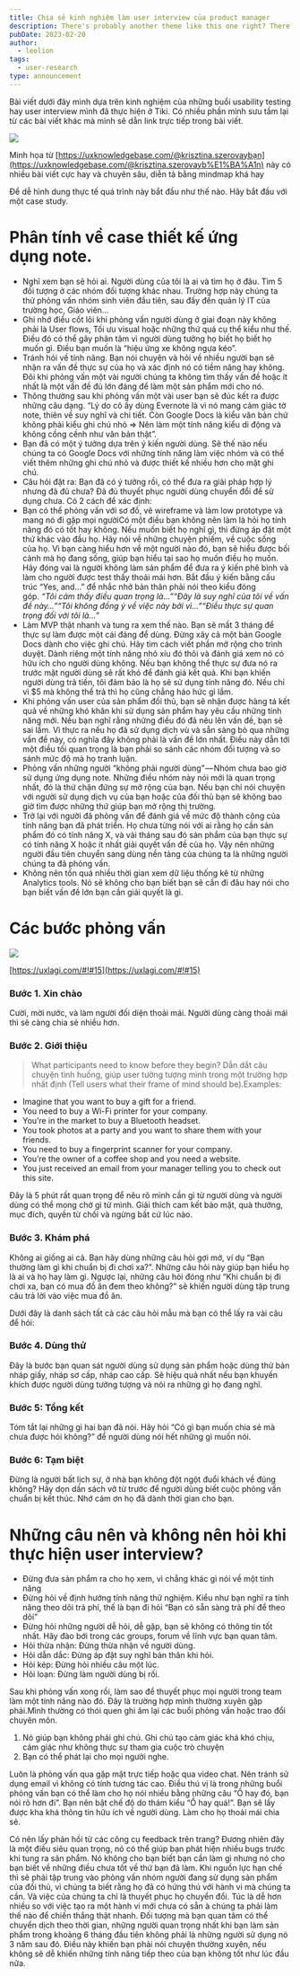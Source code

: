 ```yaml
---
title: Chia sẻ kinh nghiệm làm user interview của product manager
description: There's probably another theme like this one right? There just has to be! There's only one in the entire internet? I'm a tad skeptical about that.
pubDate: 2023-02-20
author:
  - leolion
tags:
  - user-research
type: announcement
---
```

Bài viết dưới đây mình dựa trên kinh nghiệm của những buổi usability testing hay user interview mình đã thực hiện ở Tiki. Có nhiều phần mình sưu tầm lại từ các bài viết khác mà mình sẽ dẫn link trực tiếp trong bài viết.

![](https://i.imgur.com/BZvzaE1.jpeg)


Minh họa từ [https://uxknowledgebase.com/@krisztina.szerovaybạn](https://uxknowledgebase.com/@krisztina.szerovayb%E1%BA%A1n) này có nhiều bài viết cực hay và chuyên sâu, diễn tả bằng mindmap khá hay

Để dễ hình dung thực tế quá trình này bắt đầu như thế nào. Hãy bắt đầu với một case study.

# Phân tính về case thiết kế ứng dụng note.

- Nghĩ xem bạn sẽ hỏi ai. Người dùng của tôi là ai và tìm họ ở đâu. Tìm 5 đối tượng ở các nhóm đối tượng khác nhau. Trường hợp này chúng ta thử phỏng vấn nhóm sinh viên đầu tiên, sau đấy đến quản lý IT của trường học, Giáo viên…
- Ghi nhớ điều cốt lõi khi phỏng vấn người dùng ở giai đoạn này không phải là User flows, Tối ưu visual hoặc những thứ quá cụ thể kiểu như thế. Điều đó có thể gây phân tâm vì người dùng tưởng họ biết họ biết họ muốn gì. Điều bạn muốn là “hiệu ứng xe không ngựa kéo”.
- Tránh hỏi về tính năng. Bạn nói chuyện và hỏi về nhiều người bạn sẽ nhận ra vấn đề thực sự của họ và xác định nó có tiềm năng hay không. Đôi khi phỏng vấn một vài người chúng ta không tìm thấy vấn đề hoặc ít nhất là một vấn đề đủ lớn đáng để làm một sản phẩm mới cho nó.
- Thông thường sau khi phỏng vấn một vài user bạn sẽ đúc kết ra được những câu dạng. “Lý do cô ấy dùng Evernote là vì nó mang cảm giác tờ note, thiên về suy nghĩ và chi tiết. Còn Google Docs là kiểu văn bản chứ không phải kiểu ghi chú nhỏ => Nên làm một tính năng kiểu di động và không cồng cềnh như văn bản thật”.
- Bạn đã có một ý tưởng dựa trên ý kiến người dùng. Sẽ thế nào nếu chúng ta có Google Docs với những tính năng làm việc nhóm và có thể viết thêm những ghi chú nhỏ và được thiết kế nhiều hơn cho mặt ghi chú.
- Câu hỏi đặt ra: Bạn đã có ý tưởng rồi, có thể đưa ra giải pháp hợp lý nhưng đã đủ chưa? Đã đủ thuyết phục người dùng chuyển đổi để sử dụng chưa. Có 2 cách để xác định:
- Bạn có thể phỏng vấn với sơ đồ, vẽ wireframe và làm low prototype và mang nó đi gặp mọi ngườiCó một điều bạn không nên làm là hỏi họ tính năng đó có tốt hay không. Nếu muốn biết họ nghĩ gì, thì đừng áp đặt một thứ khác vào đầu họ. Hãy nói về những chuyện phiếm, về cuộc sống của họ. Vì bạn càng hiểu hơn về một người nào đó, bạn sẽ hiểu được bối cảnh mà họ đang sống, giúp bạn hiểu tại sao họ muốn điều họ muốn. Hãy đóng vai là người không làm sản phẩm để đưa ra ý kiến phê bình và làm cho người được test thấy thoải mái hơn. Bắt đầu ý kiến bằng cấu trúc “Yes, and…” để nhắc nhở bản thân phải nói theo kiểu đóng góp. _“Tôi cảm thấy điều quan trọng là…”“Đây là suy nghĩ của tôi về vấn đề này…”“Tôi không đồng ý về việc này bởi vì…”“Điều thực sự quan trọng đối với tôi là…”_
- Làm MVP thật nhanh và tung ra xem thế nào. Bạn sẽ mất 3 tháng để thực sự làm được một cái đáng để dùng. Đừng xây cả một bản Google Docs dành cho việc ghi chú. Hãy tìm cách viết phần mở rộng cho trình duyệt. Dành riêng một tính năng nhỏ xíu đó thôi và đánh giá xem nó có hữu ích cho người dùng không. Nếu bạn không thể thực sự đưa nó ra trước mặt người dùng sẽ rất khó để đánh giá kết quả. Khi bạn khiến người dùng trả tiền, tôi đảm bảo là họ sẽ sử dụng tính năng đó. Nếu chỉ vì $5 mà không thể trả thì họ cũng chẳng háo hức gì lắm.
- Khi phỏng vấn user của sản phẩm đối thủ, bạn sẽ nhận được hàng tá kết quả về những khó khăn khi sử dụng sản phẩm hay yêu cầu những tính năng mới. Nếu bạn nghĩ rằng những điều đó đã nêu lên vấn đề, bạn sẽ sai lầm. Vì thực ra nếu họ đã sử dụng dịch vù và sẵn sàng bỏ qua những vấn đề này, có nghĩa đây không phải là vấn đề lớn nhất. Điều này dẫn tới một điều tối quan trọng là bạn phải so sánh các nhóm đối tượng và so sánh mức độ mà họ tranh luận.
- Phỏng vấn những người “không phải người dùng” — Nhóm chưa bao giờ sử dụng ứng dụng note. Những điều nhóm này nói mới là quan trọng nhất, đó là thứ chặn đứng sự mở rộng của bạn. Nếu bạn chỉ nói chuyện với người sử dụng dịch vụ của bạn hoặc của đối thủ bạn sẽ không bao giờ tìm được những thứ giúp bạn mở rộng thị trường.
- Trở lại với người đã phỏng vấn để đánh giá về mức độ thành công của tính năng bạn đã phát triển. Họ chưa từng nói với ai rằng họ cần sản phẩm đó có tính năng X, và vài tháng sau đó sản phẩm của bạn thực sự có tính năng X hoặc ít nhất giải quyết vấn đề của họ. Vậy nên những người đầu tiên chuyển sang dùng nền tảng của chúng ta là những người chúng ta đã phỏng vấn.
- Không nên tốn quá nhiều thời gian xem dữ liệu thống kê từ những Analytics tools. Nó sẽ không cho bạn biết bạn sẽ cần đi đâu hay nói cho bạn biết vấn đề lớn bạn cần giải quyết là gì.

# Các bước phỏng vấn

![](https://i.imgur.com/3NTvTEM.png)

[https://uxlagi.com/#!#15](https://uxlagi.com/#!#15)

### Bước 1. Xin chào

Cười, mời nước, và làm người đối diện thoải mái. Người dùng càng thoải mái thì sẽ càng chia sẻ nhiều hơn.

### Bước 2. Giới thiệu

> What participants need to know before they begin? Dẫn dắt câu chuyện tình huống, giúp user tưởng tượng mình trong một trường hợp nhất định (Tell users what their frame of mind should be).Examples:

- Imagine that you want to buy a gift for a friend.
- You need to buy a Wi-Fi printer for your company.
- You’re in the market to buy a Bluetooth headset.
- You took photos at a party and you want to share them with your friends.
- You need to buy a fingerprint scanner for your company.
- You’re the owner of a coffee shop and you need a website.
- You just received an email from your manager telling you to check out this site.

Đây là 5 phút rất quan trọng để nêu rõ mình cần gì từ người dùng và người dùng có thể mong chờ gì từ mình. Giải thích cam kết bảo mật, quà thưởng, mục đích, quyền từ chối và ngừng bất cứ lúc nào.

### Bước 3. Khám phá

Không ai giống ai cả. Bạn hãy dùng những câu hỏi gợi mở, ví dụ “Bạn thường làm gì khi chuẩn bị đi chơi xa?”. Những câu hỏi này giúp bạn hiểu họ là ai và họ hay làm gì. Ngược lại, những câu hỏi đóng như “Khi chuẩn bị đi chơi xa, bạn có mua đồ ăn đem theo không?” sẽ khiến người dùng tập trung câu trả lời vào việc mua đồ ăn.

Dưới đây là danh sách tất cả các câu hỏi mẫu mà bạn có thể lấy ra vài câu để hỏi:

### Bước 4. Dùng thử

Đây là bước bạn quan sát người dùng sử dụng sản phẩm hoặc dùng thử bản nháp giấy, nháp sơ cấp, nháp cao cấp. Sẽ hiệu quả nhất nếu bạn khuyến khích được người dùng tưởng tượng và nói ra những gì họ đang nghĩ.

### Bước 5: Tổng kết

Tóm tắt lại những gì hai bạn đã nói. Hãy hỏi “Có gì bạn muốn chia sẻ mà chưa được hỏi không?” để người dùng nói hết những gì muốn nói.

### Bước 6: Tạm biệt

Đừng là người bất lịch sự, ở nhà bạn không đột ngột đuổi khách về đúng không? Hãy dọn dần sách vở từ trước để người dùng biết cuộc phỏng vấn chuẩn bị kết thúc. Nhớ cám ơn họ đã dành thời gian cho bạn.

# Những câu nên và không nên hỏi khi thực hiện user interview?

- Đừng đưa sản phẩm ra cho họ xem, vì chẳng khác gì nói về một tính năng
- Đừng hỏi về định hướng tính năng thử nghiệm. Kiểu như bạn nghĩ ra tính năng theo dõi trả phí, thế là bạn đi hỏi “Bạn có sẵn sàng trả phí để theo dõi”
- Đừng hỏi những người dễ hỏi, dễ gặp, bạn sẽ không có thông tin tốt nhất. Hãy đào bới trong các groups, forum về lĩnh vực bạn quan tâm.
- Hỏi thừa nhận: Đừng thừa nhận về người dùng.
- Hỏi dẫn dắc: Đừng áp đặt suy nghĩ bản thân khi hỏi.
- Hỏi kép: Đừng hỏi nhiều câu một lúc.
- Hỏi loạn: Đừng làm người dùng bị rối.

Sau khi phỏng vấn xong rồi, làm sao để thuyết phục mọi người trong team làm một tính năng nào đó. Đây là trường hợp mình thường xuyên gặp phải.Mình thường có thói quen ghi âm lại các buổi phỏng vấn hoặc trao đổi chuyên môn.

1. Nó giúp bạn không phải ghi chú. Ghi chú tạo cảm giác khá khó chịu, cảm giác như không thực sự tham gia cuộc trò chuyện
2. Bạn có thể phát lại cho mọi người nghe.

Luôn là phỏng vấn qua gặp mặt trực tiếp hoặc qua video chat. Nên tránh sử dụng email vì không có tính tương tác cao. Điều thú vị là trong những buổi phỏng vấn bạn có thể làm cho họ nói nhiều bằng những câu “Ồ hay đó, bạn nói rõ hơn đi”. Bạn nên bật chế độ do thám kiểu “Ồ hay quá!”. Bạn sẽ lấy được kha khá thông tin hữu ích về người dùng. Làm cho họ thoải mái chia sẻ.

Có nên lấy phản hồi từ các công cụ feedback trên trang? Đương nhiên đây là một điều siêu quan trọng, nó có thể giúp bạn phát hiện nhiều bugs trước khi tung ra sản phẩm. Nó không cho bạn biết bạn cần làm gì nhưng nó cho bạn biết về những điều chưa tốt về thứ bạn đã làm. Khi nguồn lực hạn chế thì sẽ phải tập trung vào phỏng vấn nhóm người đang sử dụng sản phẩm của đối thủ, vì chúng ta biết rằng họ đã có hứng thú với hành vi mà chúng ta cần. Và việc của chúng ta chỉ là thuyết phục họ chuyển đổi. Túc là dễ hơn nhiều so với việc tạo ra một hành vi mới chưa có sẵn à chúng ta phải làm thế nào để chiến thắng thật nhanh. Đối tượng mà bạn quan tâm có thể chuyển dịch theo thời gian, những người quan trọng nhất khi bạn làm sản phẩm trong khoảng 6 tháng đầu tiên không phải là những người sử dụng nó 3 năm sau đó. Điều này khiến bạn phải nói chuyện thường xuyên, nếu không sẽ dễ khiến những tính năng tiếp theo của bạn không tốt như lúc đầu nữa.